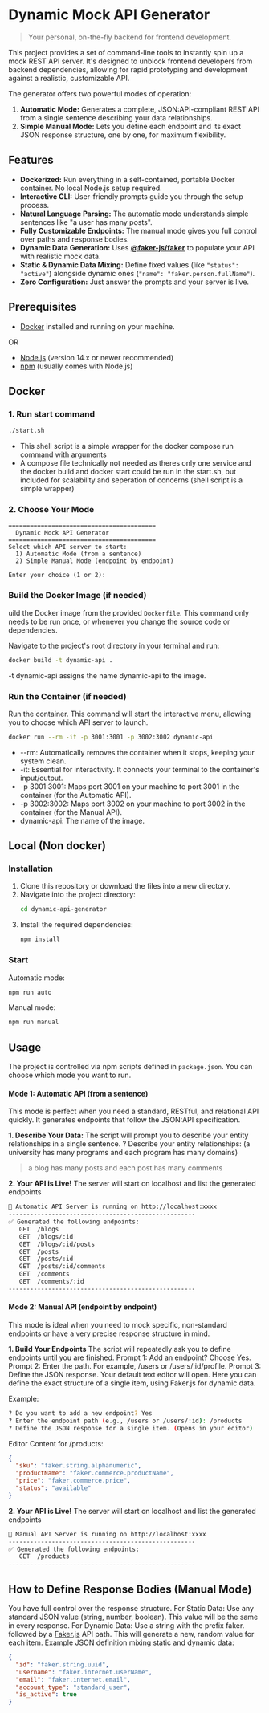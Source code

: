 # Dynamic Mock API Generator

> Your personal, on-the-fly backend for frontend development.

This project provides a set of command-line tools to instantly spin up a mock REST API server. It's designed to unblock frontend developers from backend dependencies, allowing for rapid prototyping and development against a realistic, customizable API.

The generator offers two powerful modes of operation:
1.  **Automatic Mode:** Generates a complete, JSON:API-compliant REST API from a single sentence describing your data relationships.
2.  **Simple Manual Mode:** Lets you define each endpoint and its exact JSON response structure, one by one, for maximum flexibility.

## Features

-   **Dockerized:** Run everything in a self-contained, portable Docker container. No local Node.js setup required.
-   **Interactive CLI:** User-friendly prompts guide you through the setup process.
-   **Natural Language Parsing:** The automatic mode understands simple sentences like "a user has many posts".
-   **Fully Customizable Endpoints:** The manual mode gives you full control over paths and response bodies.
-   **Dynamic Data Generation:** Uses **[@faker-js/faker](https://fakerjs.dev/)** to populate your API with realistic mock data.
-   **Static & Dynamic Data Mixing:** Define fixed values (like `"status": "active"`) alongside dynamic ones (`"name": "faker.person.fullName"`).
-   **Zero Configuration:** Just answer the prompts and your server is live.

## Prerequisites

-   [Docker](https://www.docker.com/products/docker-desktop/) installed and running on your machine.

OR

-   [Node.js](https://nodejs.org/) (version 14.x or newer recommended)
-   [npm](https://www.npmjs.com/) (usually comes with Node.js)


## Docker

### 1. Run start command
```bash
./start.sh
```

* This shell script is a simple wrapper for the docker compose run command with arguments
* A compose file technically not needed as theres only one service and the docker build and docker start could be run in the start.sh, but included for scalability and seperation of concerns (shell script is a simple wrapper)


### 2. Choose Your Mode

```text
=========================================
  Dynamic Mock API Generator
=========================================
Select which API server to start:
  1) Automatic Mode (from a sentence)
  2) Simple Manual Mode (endpoint by endpoint)

Enter your choice (1 or 2):
```


### Build the Docker Image (if needed)

uild the Docker image from the provided `Dockerfile`. This command only needs to be run once, or whenever you change the source code or dependencies.

Navigate to the project's root directory in your terminal and run:

```bash
docker build -t dynamic-api .
```

-t dynamic-api assigns the name dynamic-api to the image.

### Run the Container (if needed)

Run the container. This command will start the interactive menu, allowing you to choose which API server to launch.

```bash
docker run --rm -it -p 3001:3001 -p 3002:3002 dynamic-api
```

* --rm: Automatically removes the container when it stops, keeping your system clean.
* -it: Essential for interactivity. It connects your terminal to the container's input/output.
* -p 3001:3001: Maps port 3001 on your machine to port 3001 in the container (for the Automatic API).
* -p 3002:3002: Maps port 3002 on your machine to port 3002 in the container (for the Manual API).
* dynamic-api: The name of the image.


## Local (Non docker)

### Installation

1.  Clone this repository or download the files into a new directory.
2.  Navigate into the project directory:
    ```bash
    cd dynamic-api-generator
    ```
3.  Install the required dependencies:
    ```bash
    npm install
    ```

### Start

Automatic mode:
```bash
npm run auto
```

Manual mode:
```bash
npm run manual
```

## Usage

The project is controlled via npm scripts defined in `package.json`. You can choose which mode you want to run.

#### Mode 1: Automatic API (from a sentence)

This mode is perfect when you need a standard, RESTful, and relational API quickly. It generates endpoints that follow the JSON:API specification.

**1. Describe Your Data:**
The script will prompt you to describe your entity relationships in a single sentence.
? Describe your entity relationships: (a university has many programs and each program has many domains)
> a blog has many posts and each post has many comments

**2. Your API is Live!**
The server will start on localhost and list the generated endpoints
```bash
🚀 Automatic API Server is running on http://localhost:xxxx
----------------------------------------------------
✅ Generated the following endpoints:
   GET  /blogs
   GET  /blogs/:id
   GET  /blogs/:id/posts
   GET  /posts
   GET  /posts/:id
   GET  /posts/:id/comments
   GET  /comments
   GET  /comments/:id
----------------------------------------------------
```

#### Mode 2: Manual API (endpoint by endpoint)
This mode is ideal when you need to mock specific, non-standard endpoints or have a very precise response structure in mind.


**1. Build Your Endpoints**
The script will repeatedly ask you to define endpoints until you are finished.
Prompt 1: Add an endpoint? Choose Yes.
Prompt 2: Enter the path. For example, /users or /users/:id/profile.
Prompt 3: Define the JSON response. Your default text editor will open. Here you can define the exact structure of a single item, using Faker.js for dynamic data.

Example:
```bash
? Do you want to add a new endpoint? Yes
? Enter the endpoint path (e.g., /users or /users/:id): /products
? Define the JSON response for a single item. (Opens in your editor)
```

Editor Content for /products:
```json
{
  "sku": "faker.string.alphanumeric",
  "productName": "faker.commerce.productName",
  "price": "faker.commerce.price",
  "status": "available"
}
```
**2. Your API is Live!**
The server will start on localhost and list the generated endpoints
```bash
🚀 Manual API Server is running on http://localhost:xxxx
----------------------------------------------------
✅ Generated the following endpoints:
   GET  /products
----------------------------------------------------
```

## How to Define Response Bodies (Manual Mode)
You have full control over the response structure.
For Static Data: Use any standard JSON value (string, number, boolean). This value will be the same in every response.
For Dynamic Data: Use a string with the prefix faker. followed by a [Faker.js](https://fakerjs.dev/api/) API path. This will generate a new, random value for each item.
Example JSON definition mixing static and dynamic data:
```json
{
  "id": "faker.string.uuid",
  "username": "faker.internet.userName",
  "email": "faker.internet.email",
  "account_type": "standard_user", 
  "is_active": true
}
```